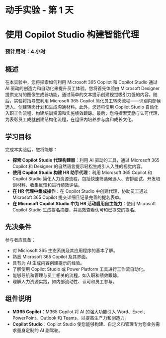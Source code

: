 # 动手实验 - 第 1 天

# 使用 Copilot Studio 构建智能代理

### 预计用时：4 小时

## 概述

在本实验中，您将探索如何利用 Microsoft 365 Copilot 和 Copilot Studio 通过 AI 驱动的创造力和自动化来提升员工体验。您将首先体验由 Microsoft Designer 提供支持的图像生成器功能，通过简单的文本提示创建视觉吸引力强的内容。随后，实验将指导您利用 Microsoft 365 Copilot 简化员工转岗流程——识别内部候选人、创建转岗计划和生成沟通材料。此外，您还将使用 Copilot Studio 自动化入职工作流程、构建培训资源和实施绩效跟踪。最后，您将探索奖励与认可代理，为表彰员工成就创建结构化流程，在组织内培养参与度和成长文化。

## 学习目标

完成本实验后，您将能够：

- **探索 Copilot Studio 代理构建器**：利用 AI 驱动的工具，通过 Microsoft 365 Copilot 和 Designer 的自然语言提示轻松生成引人入胜的视觉内容。
- **使用 Copilot Studio 构建 HR 助手代理**：利用 Microsoft 365 Copilot 和 Copilot Studio 简化人力资源流程，包括快速筛选候选人、安排面试、开发培训材料、收集反馈和进行绩效评估。
- **在 HR 代理中集成操作**：在 Copilot Studio 中创建代理，协助员工通过 Microsoft 365 Copilot 提交详细且记录完善的提名表单。
- **在 Microsoft Copilot Studio 中为 HR 活动启用自主能力**：使用 Microsoft Copilot Studio 生成提名摘要，并高效查看认可和已提交的提名。

## 先决条件

参与者应具备：

- 对 Microsoft 365 生态系统及其应用程序的基本了解。
- 熟悉 Microsoft 365 Copilot 及其界面。
- 具有为 AI 生成内容创建提示的经验。
- 了解使用 Copilot Studio 或 Power Platform 工具进行工作流自动化。
- 能够导航和管理与员工相关的流程，如入职和绩效跟踪。
- 理解人力资源实践，如内部流动性、认可和员工参与。

## 组件说明

- **M365 Copilot**：M365 Copilot 将 AI 的强大功能引入 Word、Excel、PowerPoint、Outlook 和 Teams，以提高生产力和创造力。
- **Copilot Studio**：Copilot Studio 使您能够构建、自定义和管理专为您业务需求量身定制的 AI 副驾驶。